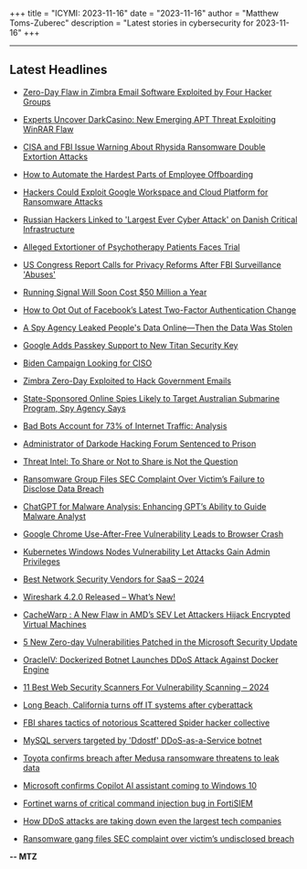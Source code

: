 +++
title = "ICYMI: 2023-11-16"
date = "2023-11-16"
author = "Matthew Toms-Zuberec"
description = "Latest stories in cybersecurity for 2023-11-16"
+++

---------------------------------------------------------------------------
## Latest Headlines
- [Zero-Day Flaw in Zimbra Email Software Exploited by Four Hacker Groups](https://thehackernews.com/2023/11/zero-day-flaw-in-zimbra-email-software.html)

- [Experts Uncover DarkCasino: New Emerging APT Threat Exploiting WinRAR Flaw](https://thehackernews.com/2023/11/experts-uncover-darkcasino-new-emerging.html)

- [CISA and FBI Issue Warning About Rhysida Ransomware Double Extortion Attacks](https://thehackernews.com/2023/11/cisa-and-fbi-issue-warning-about.html)

- [How to Automate the Hardest Parts of Employee Offboarding](https://thehackernews.com/2023/11/how-to-automate-hardest-parts-of.html)

- [Hackers Could Exploit Google Workspace and Cloud Platform for Ransomware Attacks](https://thehackernews.com/2023/11/hackers-could-exploit-google-workspace.html)

- [Russian Hackers Linked to 'Largest Ever Cyber Attack' on Danish Critical Infrastructure](https://thehackernews.com/2023/11/russian-hackers-launch-largest-ever.html)

- [Alleged Extortioner of Psychotherapy Patients Faces Trial](https://krebsonsecurity.com/2023/11/alleged-extortioner-of-psychotherapy-patients-faces-trial/)

- [US Congress Report Calls for Privacy Reforms After FBI Surveillance 'Abuses'](https://www.wired.com/story/house-intellligence-section-702-reform/)

- [Running Signal Will Soon Cost $50 Million a Year](https://www.wired.com/story/signal-operating-costs/)

- [How to Opt Out of Facebook’s Latest Two-Factor Authentication Change](https://www.wired.com/story/facebook-two-factor-authentication-2fa-change/)

- [A Spy Agency Leaked People's Data Online—Then the Data Was Stolen](https://www.wired.com/story/ntmc-bangladesh-database-leak/)

- [Google Adds Passkey Support to New Titan Security Key](https://www.securityweek.com/google-adds-passkey-support-to-new-titan-security-key/)

- [Biden Campaign Looking for CISO](https://www.securityweek.com/biden-campaign-looking-for-ciso/)

- [Zimbra Zero-Day Exploited to Hack Government Emails](https://www.securityweek.com/zimbra-zero-day-exploited-to-hack-government-emails/)

- [State-Sponsored Online Spies Likely to Target Australian Submarine Program, Spy Agency Says](https://www.securityweek.com/state-sponsored-online-spies-likely-to-target-australian-submarine-program-spy-agency-says/)

- [Bad Bots Account for 73% of Internet Traffic: Analysis](https://www.securityweek.com/bad-bots-account-for-73-of-internet-traffic-analysis/)

- [Administrator of Darkode Hacking Forum Sentenced to Prison](https://www.securityweek.com/administrator-of-darkode-hacking-forum-sentenced-to-prison/)

- [Threat Intel: To Share or Not to Share is Not the Question](https://www.securityweek.com/threat-intel-to-share-or-not-to-share-is-not-the-question/)

- [Ransomware Group Files SEC Complaint Over Victim’s Failure to Disclose Data Breach](https://www.securityweek.com/ransomware-group-files-sec-complaint-over-victims-failure-to-disclose-data-breach/)

- [ChatGPT for Malware Analysis: Enhancing GPT’s Ability to Guide Malware Analyst](https://cybersecuritynews.com/chatgpt-for-malware-analysis-enhancing-gpts-ability-to-guide-malware-analyst/)

- [Google Chrome Use-After-Free Vulnerability Leads to Browser Crash](https://cybersecuritynews.com/google-chrome-vulnerability-browser-crash/)

- [Kubernetes Windows Nodes Vulnerability Let Attacks Gain Admin Privileges](https://cybersecuritynews.com/kubernetes-windows-nodes-vulnerability/)

- [Best Network Security Vendors for SaaS – 2024](https://cybersecuritynews.com/network-security-vendors-for-saas/)

- [Wireshark 4.2.0 Released – What’s New!](https://cybersecuritynews.com/wireshark-4-2-0-released/)

- [CacheWarp : A New Flaw in AMD’s SEV Let Attackers Hijack Encrypted Virtual Machines](https://cybersecuritynews.com/cachewarp-a-new-flaw-in-amds-sev/)

- [5 New Zero-day Vulnerabilities Patched in the Microsoft Security Update](https://cybersecuritynews.com/microsoft-zero-day-vulnerabilities-update/)

- [OracleIV: Dockerized Botnet Launches DDoS Attack Against Docker Engine](https://cybersecuritynews.com/oracleiv-dockerised-botnet/)

- [11 Best Web Security Scanners For Vulnerability Scanning – 2024](https://cybersecuritynews.com/web-security-scanners/)

- [Long Beach, California turns off IT systems after cyberattack](https://www.bleepingcomputer.com/news/security/long-beach-california-turns-off-it-systems-after-cyberattack/)

- [FBI shares tactics of notorious Scattered Spider hacker collective](https://www.bleepingcomputer.com/news/security/fbi-shares-tactics-of-notorious-scattered-spider-hacker-collective/)

- [MySQL servers targeted by 'Ddostf' DDoS-as-a-Service botnet](https://www.bleepingcomputer.com/news/security/mysql-servers-targeted-by-ddostf-ddos-as-a-service-botnet/)

- [Toyota confirms breach after Medusa ransomware threatens to leak data](https://www.bleepingcomputer.com/news/security/toyota-confirms-breach-after-medusa-ransomware-threatens-to-leak-data/)

- [Microsoft confirms Copilot AI assistant coming to Windows 10](https://www.bleepingcomputer.com/news/microsoft/microsoft-confirms-copilot-ai-assistant-coming-to-windows-10/)

- [Fortinet warns of critical command injection bug in FortiSIEM](https://www.bleepingcomputer.com/news/security/fortinet-warns-of-critical-command-injection-bug-in-fortisiem/)

- [How DDoS attacks are taking down even the largest tech companies](https://www.bleepingcomputer.com/news/security/how-ddos-attacks-are-taking-down-even-the-largest-tech-companies/)

- [Ransomware gang files SEC complaint over victim’s undisclosed breach](https://www.bleepingcomputer.com/news/security/ransomware-gang-files-sec-complaint-over-victims-undisclosed-breach/)

**-- MTZ**